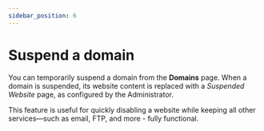 ```yaml
---
sidebar_position: 6
---
```


# Suspend a domain

You can temporarily suspend a domain from the **Domains** page. When a domain is suspended, its website content is replaced with a *Suspended Website* page, as configured by the Administrator.

This feature is useful for quickly disabling a website while keeping all other services—such as email, FTP, and more - fully functional.
